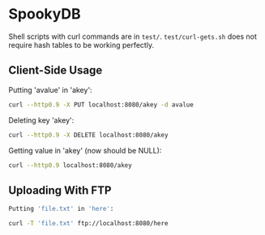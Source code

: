 # SpookyDB

Shell scripts with curl commands are in `test/`. `test/curl-gets.sh` does not require hash tables to be working perfectly. 

## Client-Side Usage

Putting 'avalue' in 'akey':

```bash
curl --http0.9 -X PUT localhost:8080/akey -d avalue
```

Deleting key 'akey':

```bash
curl --http0.9 -X DELETE localhost:8080/akey
```

Getting value in 'akey' (now should be NULL):

```bash
curl --http0.9 localhost:8080/akey
```

## Uploading With FTP

```bash
Putting 'file.txt' in 'here':

curl -T 'file.txt' ftp://localhost:8080/here
```
